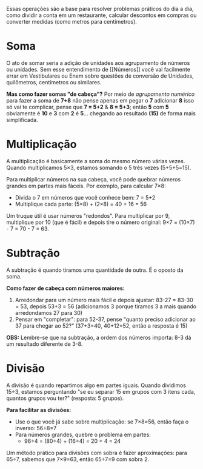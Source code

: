 Essas operações são a base para resolver problemas práticos do dia a dia, como dividir a conta em um restaurante, calcular descontos em compras ou converter medidas (como metros para centímetros).
# Soma
O ato de somar seria a adição de unidades aos agrupamento de números ou unidades. 
Sem esse entendimento de [[Números]] você vai facilmente errar em Vestibulares ou Enem sobre questões de conversão de Unidades, quilômetros, centímetros ou similares.

**Mas como fazer somas "de cabeça"?**
Por meio de _agrupamento numérico_ para fazer a soma de **7+8** não pense apenas em pegar o **7** adicionar **8** isso só vai te complicar, pense que **7 = 5+2** & **8 = 5+3**; então **5** com **5** obviamente é **10** e **3** com **2** é **5**... chegando ao resultado **(15)** de forma mais simplificada.

# Multiplicação

A multiplicação é basicamente a soma do mesmo número várias vezes. Quando multiplicamos 5×3, estamos somando o 5 três vezes (5+5+5=15).

Para multiplicar números na sua cabeça, você pode quebrar números grandes em partes mais fáceis. Por exemplo, para calcular 7×8:
- Divida o 7 em números que você conhece bem: 7 = 5+2
- Multiplique cada parte: (5×8) + (2×8) = 40 + 16 = 56

Um truque útil é usar números "redondos". Para multiplicar por 9, multiplique por 10 (que é fácil) e depois tire o número original: 9×7 = (10×7) - 7 = 70 - 7 = 63.

# Subtração

A subtração é quando tiramos uma quantidade de outra. É o oposto da soma.

**Como fazer de cabeça com números maiores:**
1. Arredondar para um número mais fácil e depois ajustar: 83-27 = 83-30 = 53, depois 53+3 = 56 (adicionamos 3 porque tiramos 3 a mais quando arredondamos 27 para 30)
2. Pensar em "completar": para 52-37, pense "quanto preciso adicionar ao 37 para chegar ao 52?" (37+3=40, 40+12=52, então a resposta é 15)

**OBS:** Lembre-se que na subtração, a ordem dos números importa: 8-3 dá um resultado diferente de 3-8.

# Divisão

A divisão é quando repartimos algo em partes iguais. Quando dividimos 15÷3, estamos perguntando "se eu separar 15 em grupos com 3 itens cada, quantos grupos vou ter?" (resposta: 5 grupos).

**Para facilitar as divisões:**
- Use o que você já sabe sobre multiplicação: se 7×8=56, então faça o inverso: 56÷8=7
- Para números grandes, quebre o problema em partes: 
	-  96÷4 = (80÷4) + (16÷4) = 20 + 4 = 24

Um método prático para divisões com sobra é fazer aproximações: para 65÷7, sabemos que 7×9=63, então 65÷7=9 com sobra 2.


